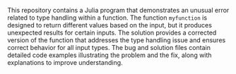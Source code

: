 This repository contains a Julia program that demonstrates an unusual error related to type handling within a function. The function `myfunction` is designed to return different values based on the input, but it produces unexpected results for certain inputs. The solution provides a corrected version of the function that addresses the type handling issue and ensures correct behavior for all input types. The bug and solution files contain detailed code examples illustrating the problem and the fix, along with explanations to improve understanding.